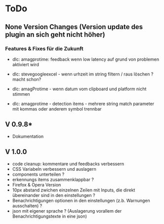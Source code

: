 # ToDo

## None Version Changes (Version update des plugin an sich geht nicht höher)

### Features & Fixes für die Zukunft
 - dlc: amagprotime: feedback wenn low latency auf grund von problemen aktiviert wird
 
 - dlc: stevegoogleexcel - wenn urhzeit im string filtern / raus löschen ? macht schon?
 - dlc: amagProtime - wenn datum vom clipboard und platform nicht stimmen
 - dlc: amagprotime - detection items - mehrere string match parameter mit kommas oder anderem symbol trennbar


## V 0.9.8*

- Dokumentation
 
## V 1.0.0

- code cleanup: kommentare und feedbacks verbessern
- CSS Variabeln verbessern und auslagern
- components unterteilen ?
- erkennungs items zusammenklappbar ?
- Firefox & Opera Version
- 10px abstand zwichen einzelnen Zeilen mit Inputs, die direkt übereinander sind in den einstellungen ?
- Benachrichtigungen optionen in den einstellungen (z.b. Warnungen ausschalten) ?
- json mit eigener sprache ? (Auslagerung vorallem der Benachrichtigungstexte in eine json)
 